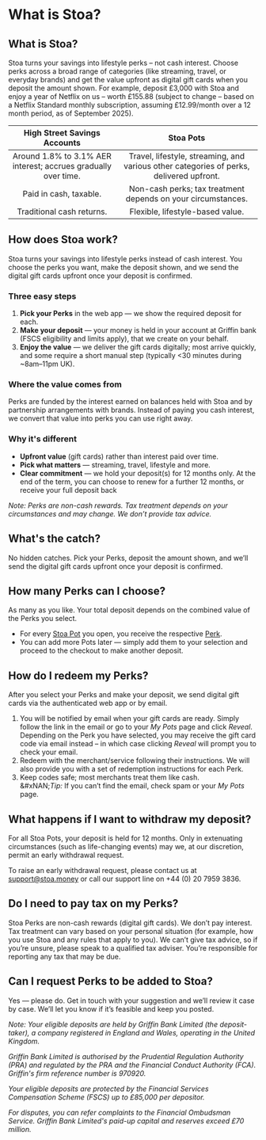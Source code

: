 # What is Stoa?

## What is Stoa?

Stoa turns your savings into lifestyle perks – not cash interest. Choose perks across a broad range of categories (like streaming, travel, or everyday brands) and get the value upfront as digital gift cards when you deposit the amount shown. For example, deposit £3,000 with Stoa and enjoy a year of Netflix  on us – worth £155.88 (subject to change – based on a Netflix Standard monthly subscription, assuming £12.99/month over a 12 month period, as of September 2025).

|                  High Street Savings Accounts                  |                                        Stoa Pots                                        |
| :------------------------------------------------------------: | :-------------------------------------------------------------------------------------: |
| Around 1.8% to 3.1% AER interest; accrues gradually over time. | Travel, lifestyle, streaming, and various other categories of perks, delivered upfront. |
|                     Paid in cash, taxable.                     |               Non-cash perks; tax treatment depends on your circumstances.              |
|                    Traditional cash returns.                   |                             Flexible, lifestyle-based value.                            |

## How does Stoa work?

Stoa turns your savings into lifestyle perks instead of cash interest. You choose the perks you want, make the deposit shown, and we send the digital gift cards upfront once your deposit is confirmed.

### Three easy steps

1. **Pick your Perks** in the web app — we show the required deposit for each.
2. **Make your deposit** — your money is held in your account at Griffin bank (FSCS eligibility and limits apply), that we create on your behalf.
3. **Enjoy the value** — we deliver the gift cards digitally; most arrive quickly, and some require a short manual step (typically <30 minutes during \~8am–11pm UK).

### Where the value comes from

Perks are funded by the interest earned on balances held with Stoa and by partnership arrangements with brands. Instead of paying you cash interest, we convert that value into perks you can use right away.

### Why it's different

* **Upfront value** (gift cards) rather than interest paid over time.
* **Pick what matters** — streaming, travel, lifestyle and more.
* **Clear commitment** — we hold your deposit(s) for 12 months only. At the end of the term, you can choose to renew for a further 12 months, or receive your full deposit back&#x20;

_Note: Perks are non-cash rewards. Tax treatment depends on your circumstances and may change. We don’t provide tax advice._

## What's the catch?

No hidden catches. Pick your Perks, deposit the amount shown, and we’ll send the digital gift cards upfront once your deposit is confirmed.

## How many Perks can I choose?

As many as you like. Your total deposit depends on the combined value of the Perks you select.

* For every [Stoa Pot](the-stoa-glossary.md#stoa-pot) you open, you receive the respective [Perk](the-stoa-glossary.md#perk).
* You can add more Pots later — simply add them to your selection and proceed to the checkout to make another deposit.

## How do I redeem my Perks?

After you select your Perks and make your deposit, we send digital gift cards via the authenticated web app or by email.

1. You will be notified by email when your gift cards are ready. Simply follow the link in the email or go to your _My Pots_ page and click _Reveal_. Depending on the Perk you have selected, you may receive the gift card code via email instead – in which case clicking _Reveal_ will prompt you to check your email.
2. Redeem with the merchant/service following their instructions. We will also provide you with a set of redemption instructions for each Perk.
3. Keep codes safe; most merchants treat them like cash.\
   &#xNAN;_&#x54;ip:_ If you can’t find the email, check spam or your _My Pots_ page.

## What happens if I want to withdraw my deposit?

For all Stoa Pots, your deposit is held for 12 months. Only in extenuating circumstances (such as life-changing events) may we, at our discretion, permit an early withdrawal request.

To raise an early withdrawal request, please contact us at support@stoa.money or call our support line on +44 (0) 20 7959 3836.

## Do I need to pay tax on my Perks?

Stoa Perks are non-cash rewards (digital gift cards). We don’t pay interest. Tax treatment can vary based on your personal situation (for example, how you use Stoa and any rules that apply to you). We can’t give tax advice, so if you’re unsure, please speak to a qualified tax adviser. You’re responsible for reporting any tax that may be due.

## Can I request Perks to be added to Stoa?

Yes — please do. Get in touch with your suggestion and we’ll review it case by case. We’ll let you know if it’s feasible and keep you posted.



_Note: Your eligible deposits are held by Griffin Bank Limited (the deposit-taker), a company registered in England and Wales, operating in the United Kingdom._

_Griffin Bank Limited is authorised by the Prudential Regulation Authority (PRA) and regulated by the PRA and the Financial Conduct Authority (FCA). Griffin's firm reference number is 970920._

_Your eligible deposits are protected by the Financial Services Compensation Scheme (FSCS) up to £85,000 per depositor._

_For disputes, you can refer complaints to the Financial Ombudsman Service. Griffin Bank Limited's paid-up capital and reserves exceed £70 million._
